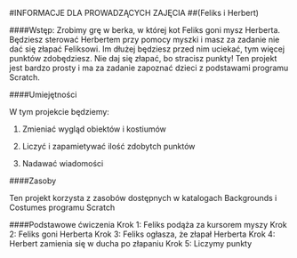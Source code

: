 #INFORMACJE DLA PROWADZĄCYCH ZAJĘCIA##(Feliks i Herbert)####Wstęp:Zrobimy grę w berka, w której kot Feliks goni mysz Herberta. Będziesz sterować Herbertem przy pomocy myszki i masz za zadanie nie dać się złapać Feliksowi. Im dłużej będziesz przed nim uciekać, tym więcej punktów zdobędziesz. Nie daj się złapać, bo stracisz punkty! Ten projekt jest bardzo prosty i ma za zadanie zapoznać dzieci z podstawami programu Scratch.####UmiejętnościW tym projekcie będziemy:1. Zmieniać wygląd obiektów i kostiumów2. Liczyć i zapamietywać ilość zdobytch punktów3. Nadawać wiadomości####ZasobyTen projekt korzysta z zasobów dostępnych w katalogach Backgrounds i Costumes programu Scratch####Podstawowe ćwiczeniaKrok 1: Feliks podąża za kursorem myszyKrok 2: Feliks goni HerbertaKrok 3: Feliks ogłasza, że złapał HerbertaKrok 4: Herbert zamienia się w ducha po złapaniuKrok 5: Liczymy punkty